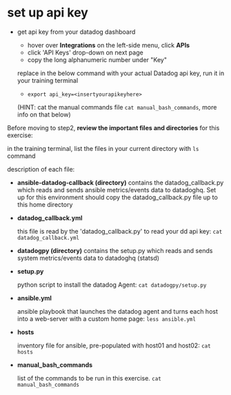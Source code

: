 # set up api key
* get api key from your datadog dashboard
  - hover over **Integrations**  on the left-side menu, click **APIs**
  - click 'API Keys' drop-down on next page
  - copy the long alphanumeric number under "Key"


  replace <your api key> in the below command with your actual Datadog api key, run it in your training terminal

  - `export api_key=<insertyourapikeyhere>`

  (HINT: cat the manual commands file `cat manual_bash_commands`, more info on that below)


Before moving to step2, **review the important files and directories** for this exercise:

in the training terminal, list the files in your current directory with `ls` command

description of each file:

  * **ansible-datadog-callback (directory)**
    contains the datadog_callback.py which reads and sends ansible metrics/events data to datadoghq. Set up for this environment should copy the datadog_callback.py file up to this home directory


  * **datadog_callback.yml**

    this file is read by the 'datadog_callback.py' to read your dd api key: `cat datadog_callback.yml`

  * **datadogpy (directory)**
    contains the setup.py which reads and sends system metrics/events data to datadoghq (statsd)


  * **setup.py**

    python script to install the datadog Agent: `cat datadogpy/setup.py`


  * **ansible.yml**

    ansible playbook that launches the datadog agent and turns each host into a web-server with a custom home page: `less ansible.yml`

  * **hosts**

    inventory file for ansible, pre-populated with host01 and host02: `cat hosts`

  * **manual_bash_commands**

    list of the commands to be run in this exercise.
    `cat manual_bash_commands`
